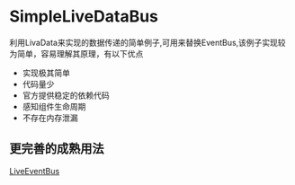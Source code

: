 # SimpleLiveDataBus
利用LivaData来实现的数据传递的简单例子,可用来替换EventBus,该例子实现较为简单，容易理解其原理，有以下优点
* 实现极其简单
* 代码量少
* 官方提供稳定的依赖代码
* 感知组件生命周期
* 不存在内存泄漏

## 更完善的成熟用法
[LiveEventBus](https://github.com/JeremyLiao/LiveEventBus)